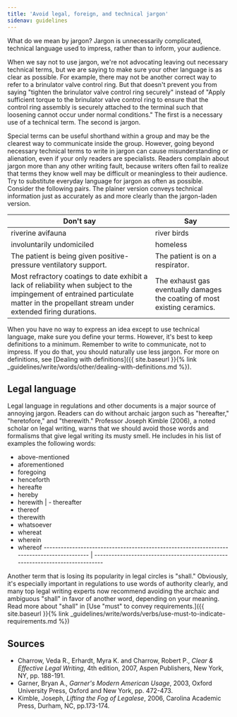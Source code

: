 ```yaml
---
title: 'Avoid legal, foreign, and technical jargon'
sidenav: guidelines
---
```


What do we mean by jargon? Jargon is unnecessarily complicated, technical language used to impress, rather than to inform, your audience.

When we say not to use jargon, we're not advocating leaving out necessary technical terms, but we are saying to make sure your other language is as clear as possible. For example, there may not be another correct way to refer to a brinulator valve control ring. But that doesn't prevent you from saying "tighten the brinulator valve control ring securely" instead of "Apply sufficient torque to the brinulator valve control ring to ensure that the control ring assembly is securely attached to the terminal such that loosening cannot occur under normal conditions." The first is a necessary use of a technical term. The second is jargon.

Special terms can be useful shorthand within a group and may be the clearest way to communicate inside the group. However, going beyond necessary technical terms to write in jargon can cause misunderstanding or alienation, even if your only readers are specialists. Readers complain about jargon more than any other writing fault, because writers often fail to realize that terms they know well may be difficult or meaningless to their audience. Try to substitute everyday language for jargon as often as possible. Consider the following pairs. The plainer version conveys technical information just as accurately as and more clearly than the jargon-laden version.

Don't say                                                                                                                                                                                | Say
---------------------------------------------------------------------------------------------------------------------------------------------------------------------------------------- | -------------------------------------------------------------------------
riverine avifauna                                                                                                                                                                        | river birds
involuntarily undomiciled                                                                                                                                                                | homeless
The patient is being given positive-pressure ventilatory support.                                                                                                                        | The patient is on a respirator.
Most refractory coatings to date exhibit a lack of reliability when subject to the impingement of entrained particulate matter in the propellant stream under extended firing durations. | The exhaust gas eventually damages the coating of most existing ceramics.

When you have no way to express an idea except to use technical language, make sure you define your terms. However, it's best to keep definitions to a minimum. Remember to write to communicate, not to impress. If you do that, you should naturally use less jargon. For more on definitions, see [Dealing with definitions]({{ site.baseurl }}{% link _guidelines/write/words/other/dealing-with-definitions.md %}).

## Legal language

Legal language in regulations and other documents is a major source of annoying jargon. Readers can do without archaic jargon such as "hereafter," "heretofore," and "therewith." Professor Joseph Kimble (2006), a noted scholar on legal writing, warns that we should avoid those words and formalisms that give legal writing its musty smell. He includes in his list of examples the following words:

- above-mentioned
- aforementioned
- foregoing
- henceforth
- hereafte
- hereby
- herewith | - thereafter
- thereof
- therewith
- whatsoever
- whereat
- wherein
- whereof ------------------------------------------------------------------------------------------ | -----------------------------------------------------------------------------

Another term that is losing its popularity in legal circles is "shall." Obviously, it's especially important in regulations to use words of authority clearly, and many top legal writing experts now recommend avoiding the archaic and ambiguous "shall" in favor of another word, depending on your meaning. Read more about "shall" in [Use "must" to convey requirements.]({{ site.baseurl }}{% link _guidelines/write/words/verbs/use-must-to-indicate-requirements.md %})

## Sources

- Charrow, Veda R., Erhardt, Myra K. and Charrow, Robert P., _Clear & Effective Legal Writing_, 4th edition, 2007, Aspen Publishers, New York, NY, pp. 188-191.
- Garner, Bryan A., _Garner's Modern American Usage_, 2003, Oxford University Press, Oxford and New York, pp. 472-473.
- Kimble, Joseph, _Lifting the Fog of Legalese_, 2006, Carolina Academic Press, Durham, NC, pp.173-174.
